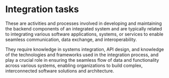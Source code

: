 # Integration tasks
These are activities and processes involved in developing and maintaining the backend components of an integrated system and are typically related to integrating various software applications, systems, or services to enable seamless communication, data exchange, and interoperability.

They require knowledge in systems integration, API design, and knowledge of the technologies and frameworks used in the integration process, and play a crucial role in ensuring the seamless flow of data and functionality across various systems, enabling organizations to build complex, interconnected software solutions and architecture.

